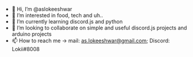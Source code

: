 - 👋 Hi, I’m @aslokeeshwar
- 👀 I’m interested in food, tech and uh..
- 🌱 I’m currently learning discord.js and python
- 💞️ I’m looking to collaborate on simple and useful discord.js projects and arduino projects
- 📫 How to reach me -> mail: as.lokeeshwar@gmail.com; Discord: Lokii#8008

<!---
aslokeeshwar/aslokeeshwar is a ✨ special ✨ repository because its `README.md` (this file) appears on your GitHub profile.
You can click the Preview link to take a look at your changes.
--->

